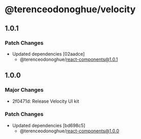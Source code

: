 # @terenceodonoghue/velocity

## 1.0.1

### Patch Changes

- Updated dependencies [02aadce]
  - @terenceodonoghue/react-components@1.0.1

## 1.0.0

### Major Changes

- 2f0471d: Release Velocity UI kit

### Patch Changes

- Updated dependencies [bd698c5]
  - @terenceodonoghue/react-components@1.0.0
